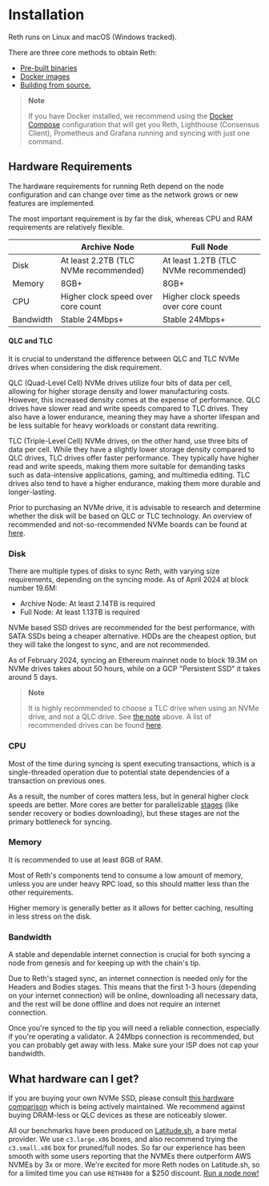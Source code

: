 # Installation

Reth runs on Linux and macOS (Windows tracked).

There are three core methods to obtain Reth:

* [Pre-built binaries](./binaries.md)
* [Docker images](./docker.md)
* [Building from source.](./source.md)

> **Note**
> 
> If you have Docker installed, we recommend using the [Docker Compose](./docker.md#using-docker-compose) configuration
> that will get you Reth, Lighthouse (Consensus Client), Prometheus and Grafana running and syncing with just one command.

## Hardware Requirements

The hardware requirements for running Reth depend on the node configuration and can change over time as the network grows or new features are implemented.

The most important requirement is by far the disk, whereas CPU and RAM requirements are relatively flexible.

|           | Archive Node                          | Full Node                             |
|-----------|---------------------------------------|---------------------------------------|
| Disk      | At least 2.2TB (TLC NVMe recommended) | At least 1.2TB (TLC NVMe recommended) |
| Memory    | 8GB+                                  | 8GB+                                  |
| CPU       | Higher clock speed over core count    | Higher clock speeds over core count   |
| Bandwidth | Stable 24Mbps+                        | Stable 24Mbps+                        |

#### QLC and TLC

It is crucial to understand the difference between QLC and TLC NVMe drives when considering the disk requirement.

QLC (Quad-Level Cell) NVMe drives utilize four bits of data per cell, allowing for higher storage density and lower manufacturing costs. However, this increased density comes at the expense of performance. QLC drives have slower read and write speeds compared to TLC drives. They also have a lower endurance, meaning they may have a shorter lifespan and be less suitable for heavy workloads or constant data rewriting.

TLC (Triple-Level Cell) NVMe drives, on the other hand, use three bits of data per cell. While they have a slightly lower storage density compared to QLC drives, TLC drives offer faster performance. They typically have higher read and write speeds, making them more suitable for demanding tasks such as data-intensive applications, gaming, and multimedia editing. TLC drives also tend to have a higher endurance, making them more durable and longer-lasting.

Prior to purchasing an NVMe drive, it is advisable to research and determine whether the disk will be based on QLC or TLC technology. An overview of recommended and not-so-recommended NVMe boards can be found at [here]( https://gist.github.com/yorickdowne/f3a3e79a573bf35767cd002cc977b038).

### Disk

There are multiple types of disks to sync Reth, with varying size requirements, depending on the syncing mode.
As of April 2024 at block number 19.6M:

* Archive Node: At least 2.14TB is required
* Full Node: At least 1.13TB is required

NVMe based SSD drives are recommended for the best performance, with SATA SSDs being a cheaper alternative. HDDs are the cheapest option, but they will take the longest to sync, and are not recommended.

As of February 2024, syncing an Ethereum mainnet node to block 19.3M on NVMe drives takes about 50 hours, while on a GCP "Persistent SSD" it takes around 5 days.

> **Note**
>
> It is highly recommended to choose a TLC drive when using an NVMe drive, and not a QLC drive. See [the note](#qlc-and-tlc) above. A list of recommended drives can be found [here]( https://gist.github.com/yorickdowne/f3a3e79a573bf35767cd002cc977b038).

### CPU

Most of the time during syncing is spent executing transactions, which is a single-threaded operation due to potential state dependencies of a transaction on previous ones.

As a result, the number of cores matters less, but in general higher clock speeds are better. More cores are better for parallelizable [stages](https://github.com/paradigmxyz/reth/blob/main/docs/crates/stages.md) (like sender recovery or bodies downloading), but these stages are not the primary bottleneck for syncing.

### Memory

It is recommended to use at least 8GB of RAM.

Most of Reth's components tend to consume a low amount of memory, unless you are under heavy RPC load, so this should matter less than the other requirements.

Higher memory is generally better as it allows for better caching, resulting in less stress on the disk.

### Bandwidth

A stable and dependable internet connection is crucial for both syncing a node from genesis and for keeping up with the chain's tip.

Due to Reth's staged sync, an internet connection is needed only for the Headers and Bodies stages. This means that the first 1-3 hours (depending on your internet connection) will be online, downloading all necessary data, and the rest will be done offline and does not require an internet connection.

Once you're synced to the tip you will need a reliable connection, especially if you're operating a validator. A 24Mbps connection is recommended, but you can probably get away with less. Make sure your ISP does not cap your bandwidth.

## What hardware can I get?

If you are buying your own NVMe SSD, please consult [this hardware comparison](https://gist.github.com/yorickdowne/f3a3e79a573bf35767cd002cc977b038) which is being actively maintained. We recommend against buying DRAM-less or QLC devices as these are noticeably slower.

All our benchmarks have been produced on [Latitude.sh](https://www.latitude.sh/), a bare metal provider. We use `c3.large.x86` boxes, and also recommend trying the `c3.small.x86` box for pruned/full nodes. So far our experience has been smooth with some users reporting that the NVMEs there outperform AWS NVMEs by 3x or more. We're excited for more Reth nodes on Latitude.sh, so for a limited time you can use `RETH400` for a $250 discount. [Run a node now!](https://metal.new/reth)
